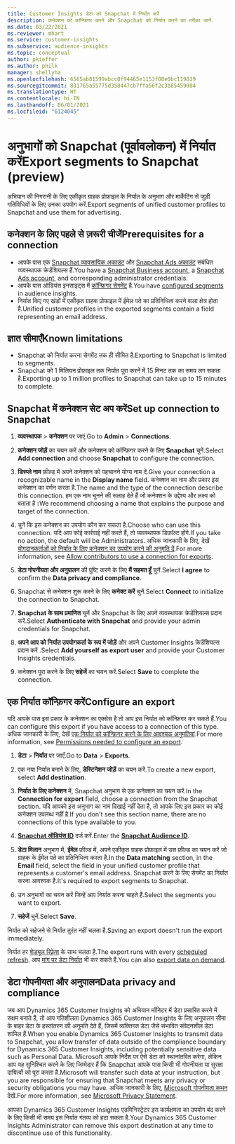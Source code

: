```yaml
---
title: Customer Insights डेटा को Snapchat में निर्यात करें
description: कनेक्शन को कॉन्फ़िगर करने और Snapchat को निर्यात करने का तरीका जानें.
ms.date: 03/22/2021
ms.reviewer: mhart
ms.service: customer-insights
ms.subservice: audience-insights
ms.topic: conceptual
author: pkieffer
ms.author: philk
manager: shellyha
ms.openlocfilehash: 6565ab81599abcc0f94465e1153f08e0bc119839
ms.sourcegitcommit: 831765a55775d358447cb7ffa56f2c3b85459084
ms.translationtype: HT
ms.contentlocale: hi-IN
ms.lasthandoff: 06/01/2021
ms.locfileid: "6124045"
---
```

# <a name="export-segments-to-snapchat-preview"></a><span data-ttu-id="21970-103">अनुभागों को Snapchat (पूर्वावलोकन) में निर्यात करें</span><span class="sxs-lookup"><span data-stu-id="21970-103">Export segments to Snapchat (preview)</span></span>

<span data-ttu-id="21970-104">अभियान की निगरानी के लिए एकीकृत ग्राहक प्रोफ़ाइल के निर्यात के अनुभाग और मार्केटिंग सें जुड़ी गतिविधियों के लिए उनका उपयोग करें.</span><span class="sxs-lookup"><span data-stu-id="21970-104">Export segments of unified customer profiles to Snapchat and use them for advertising.</span></span> 

## <a name="prerequisites-for-a-connection"></a><span data-ttu-id="21970-105">कनेक्शन के लिए पहले से ज़रूरी चीजें</span><span class="sxs-lookup"><span data-stu-id="21970-105">Prerequisites for a connection</span></span>

-   <span data-ttu-id="21970-106">आपके पास एक [Snapchat व्यावसायिक अकाउंट](https://business.snapchat.com/) और [Snapchat Ads अकाउंट](https://ads.snapchat.com/) संबंधित व्यवस्थापक क्रेडेंशियल्स हैं.</span><span class="sxs-lookup"><span data-stu-id="21970-106">You have a [Snapchat Business account](https://business.snapchat.com/), a [Snapchat Ads account](https://ads.snapchat.com/), and corresponding administrator credentials.</span></span>
-   <span data-ttu-id="21970-107">आपके पास ऑडियंस इनसाइट्स में [कॉन्फ़िगर सेगमेंट](segments.md) है.</span><span class="sxs-lookup"><span data-stu-id="21970-107">You have [configured segments](segments.md) in audience insights.</span></span>
-   <span data-ttu-id="21970-108">निर्यात किए गए खंडों में एकीकृत ग्राहक प्रोफाइल में ईमेल पते का प्रतिनिधित्व करने वाला क्षेत्र होता है.</span><span class="sxs-lookup"><span data-stu-id="21970-108">Unified customer profiles in the exported segments contain a field representing an email address.</span></span>

## <a name="known-limitations"></a><span data-ttu-id="21970-109">ज्ञात सीमाएँ</span><span class="sxs-lookup"><span data-stu-id="21970-109">Known limitations</span></span>

- <span data-ttu-id="21970-110">Snapchat को निर्यात करना सेगमेंट तक ही सीमित है.</span><span class="sxs-lookup"><span data-stu-id="21970-110">Exporting to Snapchat is limited to segments.</span></span>
- <span data-ttu-id="21970-111">Snapchat को 1 मिलियन प्रोफ़ाइल तक निर्यात पूरा करनें में 15 मिनट तक का समय लग सकता है.</span><span class="sxs-lookup"><span data-stu-id="21970-111">Exporting up to 1 million profiles to Snapchat can take up to 15 minutes to complete.</span></span> 

## <a name="set-up-connection-to-snapchat"></a><span data-ttu-id="21970-112">Snapchat में कनेक्शन सेट अप करें</span><span class="sxs-lookup"><span data-stu-id="21970-112">Set up connection to Snapchat</span></span>

1. <span data-ttu-id="21970-113">**व्यवस्थापक** > **कनेक्शन** पर जाएं.</span><span class="sxs-lookup"><span data-stu-id="21970-113">Go to **Admin** > **Connections**.</span></span>

1. <span data-ttu-id="21970-114">**कनेक्शन जोड़ें** का चयन करें और कनेक्शन को कॉन्फ़िगर करने के लिए **Snapchat** चुनें.</span><span class="sxs-lookup"><span data-stu-id="21970-114">Select **Add connection** and choose **Snapchat** to configure the connection.</span></span>

1. <span data-ttu-id="21970-115">**डिस्प्ले नाम** फ़ील्ड में अपने कनेक्शन को पहचानने योग्य नाम दें.</span><span class="sxs-lookup"><span data-stu-id="21970-115">Give your connection a recognizable name in the **Display name** field.</span></span> <span data-ttu-id="21970-116">कनेक्शन का नाम और प्रकार इस कनेक्शन का वर्णन करता है.</span><span class="sxs-lookup"><span data-stu-id="21970-116">The name and the type of the connection describe this connection.</span></span> <span data-ttu-id="21970-117">हम एक नाम चुनने की सलाह देते हैं जो कनेक्शन के उद्देश्य और लक्ष्य को बताता है।</span><span class="sxs-lookup"><span data-stu-id="21970-117">We recommend choosing a name that explains the purpose and target of the connection.</span></span>

1. <span data-ttu-id="21970-118">चुनें कि इस कनेक्शन का उपयोग कौन कर सकता है.</span><span class="sxs-lookup"><span data-stu-id="21970-118">Choose who can use this connection.</span></span> <span data-ttu-id="21970-119">यदि आप कोई कार्रवाई नहीं करते हैं, तो व्यवस्थापक डिफ़ॉल्ट होंगे.</span><span class="sxs-lookup"><span data-stu-id="21970-119">If you take no action, the default will be Administrators.</span></span> <span data-ttu-id="21970-120">अधिक जानकारी के लिए, देखें [योगदानकर्ताओं को निर्यात के लिए कनेक्शन का उपयोग करने की अनुमति दें](connections.md#allow-contributors-to-use-a-connection-for-exports).</span><span class="sxs-lookup"><span data-stu-id="21970-120">For more information, see [Allow contributors to use a connection for exports](connections.md#allow-contributors-to-use-a-connection-for-exports).</span></span>

1. <span data-ttu-id="21970-121">**डेटा गोपनीयता और अनुपालन** की पुष्टि करने के लिए **मैं सहमत हूँ** चुनें.</span><span class="sxs-lookup"><span data-stu-id="21970-121">Select **I agree** to confirm the **Data privacy and compliance**.</span></span>

1. <span data-ttu-id="21970-122">Snapchat से कनेक्शन शुरू करने के लिए **कनेक्ट करें** चुनें.</span><span class="sxs-lookup"><span data-stu-id="21970-122">Select **Connect** to initialize the connection to Snapchat.</span></span>

1. <span data-ttu-id="21970-123">**Snapchat के साथ प्रमाणित** चुनें और Snapchat के लिए अपने व्यवस्थापक क्रेडेंशियल्स प्रदान करें.</span><span class="sxs-lookup"><span data-stu-id="21970-123">Select **Authenticate with Snapchat** and provide your admin credentials for Snapchat.</span></span> 

1. <span data-ttu-id="21970-124">**अपने आप को निर्यात उपयोगकर्ता के रूप में जोड़ें** और अपने Customer Insights क्रेडेंशियल्स प्रदान करें .</span><span class="sxs-lookup"><span data-stu-id="21970-124">Select **Add yourself as export user** and provide your Customer Insights credentials.</span></span>

1. <span data-ttu-id="21970-125">कनेक्शन पूरा करने के लिए **सहेजें** का चयन करें.</span><span class="sxs-lookup"><span data-stu-id="21970-125">Select **Save** to complete the connection.</span></span>

## <a name="configure-an-export"></a><span data-ttu-id="21970-126">एक निर्यात कॉन्फ़िगर करें</span><span class="sxs-lookup"><span data-stu-id="21970-126">Configure an export</span></span>

<span data-ttu-id="21970-127">यदि आपके पास इस प्रकार के कनेक्शन का एक्सेस है तो आप इस निर्यात को कॉन्फ़िगर कर सकते हैं.</span><span class="sxs-lookup"><span data-stu-id="21970-127">You can configure this export if you have access to a connection of this type.</span></span> <span data-ttu-id="21970-128">अधिक जानकारी के लिए, देखें [एक निर्यात को कॉन्फ़िगर करने के लिए आवश्यक अनुमतियां](export-destinations.md#set-up-a-new-export).</span><span class="sxs-lookup"><span data-stu-id="21970-128">For more information, see [Permissions needed to configure an export](export-destinations.md#set-up-a-new-export).</span></span>

1. <span data-ttu-id="21970-129">**डेटा** > **निर्यात** पर जाएँ.</span><span class="sxs-lookup"><span data-stu-id="21970-129">Go to **Data** > **Exports**.</span></span>

1. <span data-ttu-id="21970-130">एक नया निर्यात बनाने के लिए, **डेस्टिनेशन जोड़ें** का चयन करें.</span><span class="sxs-lookup"><span data-stu-id="21970-130">To create a new export, select **Add destination**.</span></span>

1. <span data-ttu-id="21970-131">**निर्यात के लिए कनेक्शन** में, Snapchat अनुभाग से एक कनेक्शन का चयन करें.</span><span class="sxs-lookup"><span data-stu-id="21970-131">In the **Connection for export** field, choose a connection from the Snapchat section.</span></span> <span data-ttu-id="21970-132">यदि आपको इस अनुभाग का नाम दिखाई नहीं देता है, तो आपके लिए इस प्रकार का कोई कनेक्शन उपलब्ध नहीं है.</span><span class="sxs-lookup"><span data-stu-id="21970-132">If you don't see this section name, there are no connections of this type available to you.</span></span>

1. <span data-ttu-id="21970-133">[**Snapchat ऑडियंस ID**](https://businesshelp.snapchat.com/s/article/custom-audiences) दर्ज करें.</span><span class="sxs-lookup"><span data-stu-id="21970-133">Enter the [**Snapchat Audience ID**](https://businesshelp.snapchat.com/s/article/custom-audiences).</span></span>

1. <span data-ttu-id="21970-134">**डेटा मिलान** अनुभाग में, **ईमेल** फ़ील्ड में, अपने एकीकृत ग्राहक प्रोफ़ाइल में उस फ़ील्ड का चयन करें जो ग्राहक के ईमेल पते का प्रतिनिधित्व करता है.</span><span class="sxs-lookup"><span data-stu-id="21970-134">In the **Data matching** section, in the **Email** field, select the field in your unified customer profile that represents a customer's email address.</span></span> <span data-ttu-id="21970-135">Snapchat करने के लिए सेगमेंट का निर्यात करना आवश्यक है.</span><span class="sxs-lookup"><span data-stu-id="21970-135">It's required to export segments to Snapchat.</span></span>

1. <span data-ttu-id="21970-136">उन अनुभागों का चयन करें जिन्हें आप निर्यात करना चाहते हैं.</span><span class="sxs-lookup"><span data-stu-id="21970-136">Select the segments you want to export.</span></span> 

1. <span data-ttu-id="21970-137">**सहेजें** चुनें.</span><span class="sxs-lookup"><span data-stu-id="21970-137">Select **Save**.</span></span>

<span data-ttu-id="21970-138">निर्यात को सहेजने से निर्यात तुरंत नहीं चलता है.</span><span class="sxs-lookup"><span data-stu-id="21970-138">Saving an export doesn't run the export immediately.</span></span>

<span data-ttu-id="21970-139">निर्यात हर [शेड्यूल रिफ़्रेश](system.md#schedule-tab) के साथ चलता है.</span><span class="sxs-lookup"><span data-stu-id="21970-139">The export runs with every [scheduled refresh](system.md#schedule-tab).</span></span> <span data-ttu-id="21970-140">आप [मांग पर डेटा निर्यात](export-destinations.md#run-exports-on-demand) भी कर सकते हैं.</span><span class="sxs-lookup"><span data-stu-id="21970-140">You can also [export data on demand](export-destinations.md#run-exports-on-demand).</span></span> 


## <a name="data-privacy-and-compliance"></a><span data-ttu-id="21970-141">डेटा गोपनीयता और अनुपालन</span><span class="sxs-lookup"><span data-stu-id="21970-141">Data privacy and compliance</span></span>

<span data-ttu-id="21970-142">जब आप Dynamics 365 Customer Insights को अभियान मॉनिटर में डेटा प्रसारित करने में सक्षम बनाते हैं, तो आप गतिशीलता Dynamics 365 Customer Insights के लिए अनुपालन सीमा के बाहर डेटा के हस्तांतरण की अनुमति देते हैं, जिसमें व्यक्तिगत डेटा जैसे संभावित संवेदनशील डेटा शामिल हैं.</span><span class="sxs-lookup"><span data-stu-id="21970-142">When you enable Dynamics 365 Customer Insights to transmit data to Snapchat, you allow transfer of data outside of the compliance boundary for Dynamics 365 Customer Insights, including potentially sensitive data such as Personal Data.</span></span> <span data-ttu-id="21970-143">Microsoft आपके निर्देश पर ऐसे डेटा को स्थानांतरित करेगा, लेकिन आप यह सुनिश्चित करने के लिए जिम्मेदार हैं कि Snapchat आपके पास किसी भी गोपनीयता या सुरक्षा दायित्वों को पूरा करता है.</span><span class="sxs-lookup"><span data-stu-id="21970-143">Microsoft will transfer such data at your instruction, but you are responsible for ensuring that Snapchat meets any privacy or security obligations you may have.</span></span> <span data-ttu-id="21970-144">अधिक जानकारी के लिए, [Microsoft गोपनीयता कथन](https://go.microsoft.com/fwlink/?linkid=396732) देखें.</span><span class="sxs-lookup"><span data-stu-id="21970-144">For more information, see [Microsoft Privacy Statement](https://go.microsoft.com/fwlink/?linkid=396732).</span></span>

<span data-ttu-id="21970-145">आपका Dynamics 365 Customer Insights एडमिनिस्ट्रेटर इस कार्यक्षमता का उपयोग बंद करने के लिए किसी भी समय इस निर्यात गंतव्य को हटा सकता है.</span><span class="sxs-lookup"><span data-stu-id="21970-145">Your Dynamics 365 Customer Insights Administrator can remove this export destination at any time to discontinue use of this functionality.</span></span>
